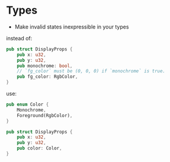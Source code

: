 # Types

- Make invalid states inexpressible in your types

instead of:
```rust
pub struct DisplayProps {
    pub x: u32,
    pub y: u32,
    pub monochrome: bool,
    // `fg_color` must be (0, 0, 0) if `monochrome` is true.
    pub fg_color: RgbColor,
}
```

use:

```rust
pub enum Color {
    Monochrome,
    Foreground(RgbColor),
}

pub struct DisplayProps {
    pub x: u32,
    pub y: u32,
    pub color: Color,
}
```


